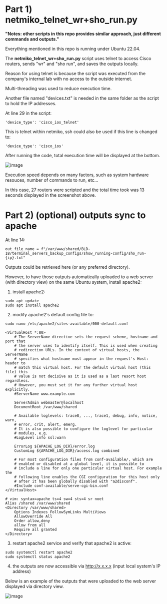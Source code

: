 # Part 1) netmiko_telnet_wr+sho_run.py

**"Notes: other scripts in this repo provides similar approach, just different commands and outputs."**

Everything mentioned in this repo is running under Ubuntu 22.04.

The **netmiko_telnet_wr+sho_run.py** script uses telnet to access Cisco routers, sends "wr" and "sho run", and saves the outputs locally.

Reason for using telnet is because the script was executed from the company's internal lab with no access to the outside internet.

Multi-threading was used to reduce execution time.

Another file named "devices.txt" is needed in the same folder as the script to hold the IP addresses.

At line 29 in the script:
```
'device_type': 'cisco_ios_telnet'
```

This is telnet within netmiko, ssh could also be used if this line is changed to:
```
'device_type': 'cisco_ios'
```

After running the code, total execution time will be displayed at the bottom.

![image](https://user-images.githubusercontent.com/128099142/225773439-63a78f4c-8dca-45d3-a7e4-c4bc038be72a.png)

Execution speed depends on many factors, such as system hardware resouces, number of commands to run, etc...

In this case, 27 routers were scripted and the total time took was 13 seconds displayed in the screenshot above.

# Part 2) (optional) outputs sync to apache</summary>

At line 14:
```
out_file_name = f"/var/www/shared/BLD-18/terminal_servers_backup_configs/show_running-config/sho_run-{ip}.txt"
```

Outputs could be retrieved here (or any preferred directory).

However, to have those outputs automatically uploaded to a web server (with directory view) on the same Ubuntu system, install apache2:

1) install apache2:
```
sudo apt update
sudo apt install apache2
```

2) modify apache2's default config file to:
```
sudo nano /etc/apache2/sites-available/000-default.conf
```

```
<VirtualHost *:80>
	# The ServerName directive sets the request scheme, hostname and port that
	# the server uses to identify itself. This is used when creating
	# redirection URLs. In the context of virtual hosts, the ServerName
	# specifies what hostname must appear in the request's Host: header to
	# match this virtual host. For the default virtual host (this file) this
	# value is not decisive as it is used as a last resort host regardless.
	# However, you must set it for any further virtual host explicitly.
	#ServerName www.example.com

	ServerAdmin webmaster@localhost
	DocumentRoot /var/www/shared

	# Available loglevels: trace8, ..., trace1, debug, info, notice, warn,
	# error, crit, alert, emerg.
	# It is also possible to configure the loglevel for particular
	# modules, e.g.
	#LogLevel info ssl:warn

	ErrorLog ${APACHE_LOG_DIR}/error.log
	CustomLog ${APACHE_LOG_DIR}/access.log combined

	# For most configuration files from conf-available/, which are
	# enabled or disabled at a global level, it is possible to
	# include a line for only one particular virtual host. For example the
	# following line enables the CGI configuration for this host only
	# after it has been globally disabled with "a2disconf".
	#Include conf-available/serve-cgi-bin.conf
</VirtualHost>

# vim: syntax=apache ts=4 sw=4 sts=4 sr noet
Alias /shared /var/www/shared
<Directory /var/www/shared>
    Options Indexes FollowSymLinks MultiViews
    AllowOverride All
    Order allow,deny
    allow from all
    Require all granted
</Directory>
```

3)  restart apache2 service and verify that apache2 is active:
```
sudo systemctl restart apache2
sudo systemctl status apache2
```

4) the outputs are now accessible via http://x.x.x.x (input local system's IP address)

Below is an example of the outputs that were uploaded to the web server displayed via directory view.

![image](https://user-images.githubusercontent.com/128099142/225777290-702eb9a0-6fa1-4ca3-8d18-41284e59ac21.png)

